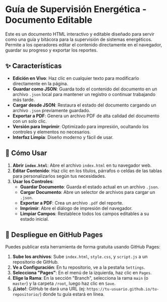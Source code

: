 # Guía de Supervisión Energética - Documento Editable

Este es un documento HTML interactivo y editable diseñado para servir como una guía y bitácora para la supervisión de sistemas energéticos. Permite a los operadores editar el contenido directamente en el navegador, guardar su progreso y exportar los reportes.

## ✨ Características

- **Edición en Vivo**: Haz clic en cualquier texto para modificarlo directamente en la página.
- **Guardar como JSON**: Guarda todo el contenido del documento en un archivo `.json` local para mantener un registro o continuar trabajando más tarde.
- **Cargar desde JSON**: Restaura el estado del documento cargando un archivo `.json` previamente guardado.
- **Exportar a PDF**: Genera un archivo PDF de alta calidad del documento con un solo clic.
- **Versión para Imprimir**: Optimizado para impresión, ocultando los controles y elementos no necesarios.
- **Interfaz Limpia**: Diseño moderno y fácil de usar.

## 🚀 Cómo Usar

1.  **Abrir `index.html`**: Abre el archivo `index.html` en tu navegador web.
2.  **Editar Contenido**: Haz clic en los títulos, párrafos o celdas de las tablas para personalizarlos según tus necesidades.
3.  **Usar los Controles**:
    - **Guardar Documento**: Guarda el estado actual en un archivo `.json`.
    - **Cargar Documento**: Abre un selector de archivos para cargar un `.json`.
    - **Exportar a PDF**: Crea un archivo `.pdf` del reporte.
    - **Imprimir**: Abre el diálogo de impresión del navegador.
    - **Limpiar Campos**: Restablece todos los campos editables a su estado inicial.

## 🔧 Despliegue en GitHub Pages

Puedes publicar esta herramienta de forma gratuita usando GitHub Pages:

1.  **Sube los archivos**: Sube `index.html`, `style.css`, y `script.js` a un repositorio de GitHub.
2.  **Ve a Configuración**: En tu repositorio, ve a la pestaña `Settings`.
3.  **Selecciona "Pages"**: En el menú de la izquierda, haz clic en `Pages`.
4.  **Elige la Rama**: En la sección "Branch", selecciona la rama `main` (o `master`) y la carpeta `/root`, luego haz clic en `Save`.
5.  **¡Listo!**: GitHub te dará una URL (ej: `https://tu-usuario.github.io/tu-repositorio/`) donde tu guía estará en línea.
